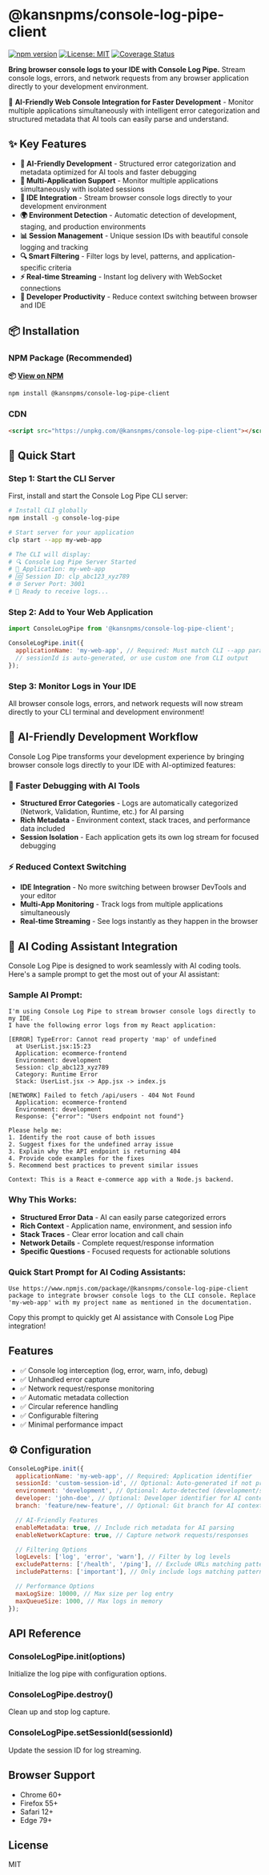 # @kansnpms/console-log-pipe-client

[![npm version](https://badge.fury.io/js/@kansnpms%2Fconsole-log-pipe-client.svg)](https://badge.fury.io/js/@kansnpms%2Fconsole-log-pipe-client)
[![License: MIT](https://img.shields.io/badge/License-MIT-yellow.svg)](https://opensource.org/licenses/MIT)
[![Coverage Status](https://img.shields.io/badge/coverage-96.77%25-brightgreen.svg)](https://github.com/kgptapps/consolelogpipe)

**Bring browser console logs to your IDE with Console Log Pipe.** Stream console logs, errors, and
network requests from any browser application directly to your development environment.

🚀 **AI-Friendly Web Console Integration for Faster Development** - Monitor multiple applications
simultaneously with intelligent error categorization and structured metadata that AI tools can
easily parse and understand.

## ✨ Key Features

- **🤖 AI-Friendly Development** - Structured error categorization and metadata optimized for AI
  tools and faster debugging
- **🔄 Multi-Application Support** - Monitor multiple applications simultaneously with isolated
  sessions
- **🚀 IDE Integration** - Stream browser console logs directly to your development environment
- **🌍 Environment Detection** - Automatic detection of development, staging, and production
  environments
- **📊 Session Management** - Unique session IDs with beautiful console logging and tracking
- **🔍 Smart Filtering** - Filter logs by level, patterns, and application-specific criteria
- **⚡ Real-time Streaming** - Instant log delivery with WebSocket connections
- **🎯 Developer Productivity** - Reduce context switching between browser and IDE

## 📦 Installation

### NPM Package (Recommended)

**📦 [View on NPM](https://www.npmjs.com/package/@kansnpms/console-log-pipe-client)**

```bash
npm install @kansnpms/console-log-pipe-client
```

### CDN

```html
<script src="https://unpkg.com/@kansnpms/console-log-pipe-client"></script>
```

## 🚀 Quick Start

### Step 1: Start the CLI Server

First, install and start the Console Log Pipe CLI server:

```bash
# Install CLI globally
npm install -g console-log-pipe

# Start server for your application
clp start --app my-web-app

# The CLI will display:
# 🔍 Console Log Pipe Server Started
# 📱 Application: my-web-app
# 🆔 Session ID: clp_abc123_xyz789
# 🌐 Server Port: 3001
# 🔗 Ready to receive logs...
```

### Step 2: Add to Your Web Application

```javascript
import ConsoleLogPipe from '@kansnpms/console-log-pipe-client';

ConsoleLogPipe.init({
  applicationName: 'my-web-app', // Required: Must match CLI --app parameter
  // sessionId is auto-generated, or use custom one from CLI output
});
```

### Step 3: Monitor Logs in Your IDE

All browser console logs, errors, and network requests will now stream directly to your CLI terminal
and development environment!

## 🤖 AI-Friendly Development Workflow

Console Log Pipe transforms your development experience by bringing browser console logs directly to
your IDE with AI-optimized features:

### **🎯 Faster Debugging with AI Tools**

- **Structured Error Categories** - Logs are automatically categorized (Network, Validation,
  Runtime, etc.) for AI parsing
- **Rich Metadata** - Environment context, stack traces, and performance data included
- **Session Isolation** - Each application gets its own log stream for focused debugging

### **⚡ Reduced Context Switching**

- **IDE Integration** - No more switching between browser DevTools and your editor
- **Multi-App Monitoring** - Track logs from multiple applications simultaneously
- **Real-time Streaming** - See logs instantly as they happen in the browser

## 🤖 AI Coding Assistant Integration

Console Log Pipe is designed to work seamlessly with AI coding tools. Here's a sample prompt to get
the most out of your AI assistant:

### **Sample AI Prompt:**

```
I'm using Console Log Pipe to stream browser console logs directly to my IDE.
I have the following error logs from my React application:

[ERROR] TypeError: Cannot read property 'map' of undefined
  at UserList.jsx:15:23
  Application: ecommerce-frontend
  Environment: development
  Session: clp_abc123_xyz789
  Category: Runtime Error
  Stack: UserList.jsx -> App.jsx -> index.js

[NETWORK] Failed to fetch /api/users - 404 Not Found
  Application: ecommerce-frontend
  Environment: development
  Response: {"error": "Users endpoint not found"}

Please help me:
1. Identify the root cause of both issues
2. Suggest fixes for the undefined array issue
3. Explain why the API endpoint is returning 404
4. Provide code examples for the fixes
5. Recommend best practices to prevent similar issues

Context: This is a React e-commerce app with a Node.js backend.
```

### **Why This Works:**

- **Structured Error Data** - AI can easily parse categorized errors
- **Rich Context** - Application name, environment, and session info
- **Stack Traces** - Clear error location and call chain
- **Network Details** - Complete request/response information
- **Specific Questions** - Focused requests for actionable solutions

### **Quick Start Prompt for AI Coding Assistants:**

```
Use https://www.npmjs.com/package/@kansnpms/console-log-pipe-client package to integrate browser console logs to the CLI console. Replace 'my-web-app' with my project name as mentioned in the documentation.
```

Copy this prompt to quickly get AI assistance with Console Log Pipe integration!

## Features

- ✅ Console log interception (log, error, warn, info, debug)
- ✅ Unhandled error capture
- ✅ Network request/response monitoring
- ✅ Automatic metadata collection
- ✅ Circular reference handling
- ✅ Configurable filtering
- ✅ Minimal performance impact

## ⚙️ Configuration

```javascript
ConsoleLogPipe.init({
  applicationName: 'my-web-app', // Required: Application identifier
  sessionId: 'custom-session-id', // Optional: Auto-generated if not provided
  environment: 'development', // Optional: Auto-detected (development/staging/production)
  developer: 'john-doe', // Optional: Developer identifier for AI context
  branch: 'feature/new-feature', // Optional: Git branch for AI context

  // AI-Friendly Features
  enableMetadata: true, // Include rich metadata for AI parsing
  enableNetworkCapture: true, // Capture network requests/responses

  // Filtering Options
  logLevels: ['log', 'error', 'warn'], // Filter by log levels
  excludePatterns: ['/health', '/ping'], // Exclude URLs matching patterns
  includePatterns: ['important'], // Only include logs matching patterns

  // Performance Options
  maxLogSize: 10000, // Max size per log entry
  maxQueueSize: 1000, // Max logs in memory
});
```

## API Reference

### ConsoleLogPipe.init(options)

Initialize the log pipe with configuration options.

### ConsoleLogPipe.destroy()

Clean up and stop log capture.

### ConsoleLogPipe.setSessionId(sessionId)

Update the session ID for log streaming.

## Browser Support

- Chrome 60+
- Firefox 55+
- Safari 12+
- Edge 79+

## License

MIT
